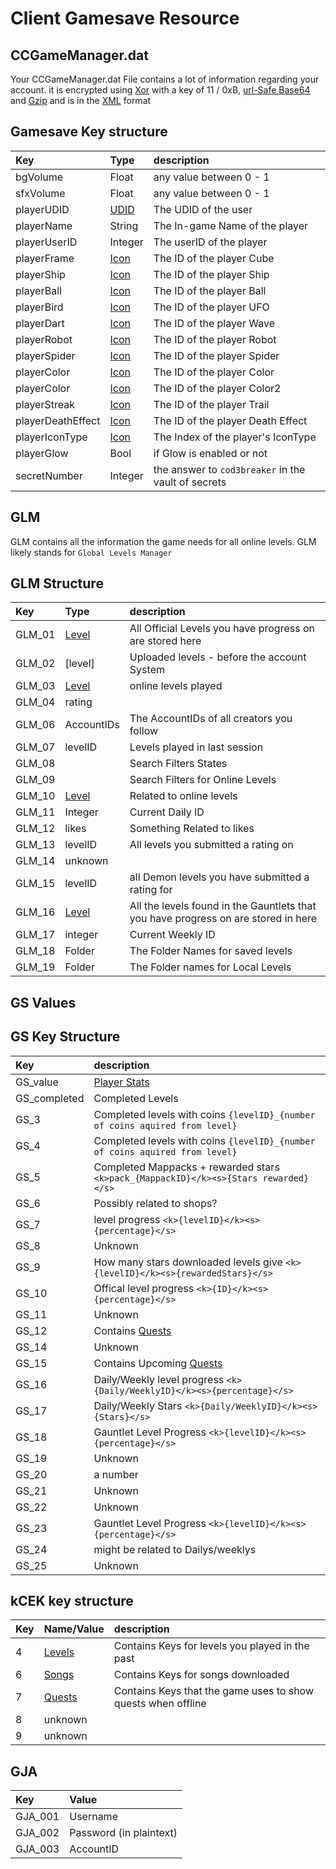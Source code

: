 # Client Gamesave Resource

## CCGameManager.dat

Your CCGameManager.dat File contains a lot of information regarding your account. it is encrypted using [Xor](/topics/encryption/xor.md) with a key of 11 / 0xB, [url-Safe Base64](/topics/encryption/base64.md) and [Gzip](/topics/encryption/zip.md) and is in the [XML](https://en.wikipedia.org/wiki/XML) format

## Gamesave Key structure

| Key     | Type | description |
| :-------| :--- | :-----------|
| bgVolume| Float| any value between 0 - 1 |
| sfxVolume| Float| any value between 0 - 1 |
| playerUDID| [UDID](/topics/encryption/id?id=udid)| The UDID of the user |
| playerName| String| The In-game Name of the player|
| playerUserID| Integer| The userID of the player|
| playerFrame| [Icon](enumerations.md)| The ID of the player Cube |
| playerShip| [Icon](enumerations.md)| The ID of the player Ship |
| playerBall| [Icon](enumerations.md)| The ID of the player Ball |
| playerBird| [Icon](enumerations.md)| The ID of the player UFO |
| playerDart| [Icon](enumerations.md)| The ID of the player Wave |
| playerRobot| [Icon](enumerations.md)| The ID of the player Robot |
| playerSpider| [Icon](enumerations.md)| The ID of the player Spider |
| playerColor| [Icon](enumerations.md)| The ID of the player Color |
| playerColor| [Icon](enumerations.md)| The ID of the player Color2 |
| playerStreak| [Icon](enumerations.md)| The ID of the player Trail |
| playerDeathEffect| [Icon](enumerations.md)| The ID of the player Death Effect |
| playerIconType| [Icon](enumerations.md)| The Index of the player's IconType |
| playerGlow| Bool| if Glow is enabled or not |
| secretNumber| Integer| the answer to `cod3breaker` in the vault of secrets |

## GLM

GLM contains all the information the game needs for all online levels. GLM likely stands for `Global Levels Manager` 

## GLM Structure
| Key     | Type | description |
| :-------| :--- | :-----------|
| GLM_01 | [Level](/resources/server/level.md)| All Official Levels you have progress on are stored here |
| GLM_02 | [level] | Uploaded levels - before the account System
| GLM_03 | [Level](/resources/server/level.md)| online levels played|
| GLM_04 | rating| | Shows what levels you have rated. was removed after 1.9 |
| GLM_06 | AccountIDs| The AccountIDs of all creators you follow    |
| GLM_07 | levelID| Levels played in last session |
| GLM_08 | | Search Filters States    |
| GLM_09 | | Search Filters for Online Levels    |
| GLM_10 | [Level](/resources/server/level.md)| Related to online levels |
| GLM_11 | Integer| Current Daily ID |
| GLM_12 | likes | Something Related to likes |
| GLM_13 | levelID | All levels you submitted a rating on |
| GLM_14 | unknown| |
| GLM_15 | levelID | all Demon levels you have submitted a rating for |
| GLM_16 | [Level](/resources/server/level.md)| All the levels found in the Gauntlets that you have progress on are stored in here |
| GLM_17 | integer| Current Weekly ID |
| GLM_18 | Folder | The Folder Names for saved levels |
| GLM_19 | Folder | The Folder names for Local Levels |


## GS Values

## GS Key Structure
| Key     | description |
| :-------|:-----------|
| GS_value| [Player Stats](resources/client/gamesave/playerStats.md)  |
| GS_completed| Completed Levels  |
| GS_3| Completed levels with coins `{levelID}_{number of coins aquired from level}` |
| GS_4| Completed levels with coins `{levelID}_{number of coins aquired from level}` |
| GS_5| Completed Mappacks + rewarded stars `<k>pack_{MappackID}</k><s>{Stars rewarded}</s>` |
| GS_6| Possibly related to shops? |
| GS_7| level progress `<k>{levelID}</k><s>{percentage}</s>` |
| GS_8| Unknown |
| GS_9| How many stars downloaded levels give `<k>{levelID}</k><s>{rewardedStars}</s>` |
| GS_10| Offical level progress `<k>{ID}</k><s>{percentage}</s>` |
| GS_11| Unknown |
| GS_12| Contains [Quests](resources/client/gamesave/quests.md)|
| GS_14| Unknown |
| GS_15| Contains Upcoming [Quests](resources/client/gamesave/quests.md)|
| GS_16| Daily/Weekly level progress `<k>{Daily/WeeklyID}</k><s>{percentage}</s>` |
| GS_17| Daily/Weekly Stars `<k>{Daily/WeeklyID}</k><s>{Stars}</s>` |
| GS_18| Gauntlet Level Progress `<k>{levelID}</k><s>{percentage}</s>` |
| GS_19| Unknown |
| GS_20| a number |
| GS_21| Unknown |
| GS_22| Unknown |
| GS_23| Gauntlet Level Progress `<k>{levelID}</k><s>{percentage}</s>` |
| GS_24| might be related to Dailys/weeklys |
| GS_25| Unknown |


## kCEK key structure

| Key | Name/Value                     | description |
| :-- | :----------------------------- | :-----------|
| 4   | [Levels](resources/client/level.md) | Contains Keys for levels you played in the past |
| 6   | [Songs](resources/client/gamesave/song.md) | Contains Keys for songs downloaded |
| 7   | [Quests](resources/client/gamesave/quests.md) | Contains Keys that the game uses to show quests when offline |
| 8   | unknown |  |
| 9   | unknown |  |

## GJA

| Key | Value|
| :-- |:-----------|
| GJA_001 | Username|
| GJA_002 | Password (in plaintext)|
| GJA_003 | AccountID|
